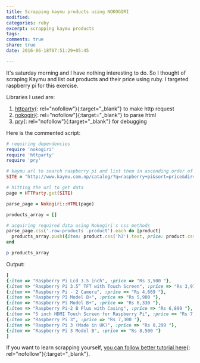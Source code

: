 ```yaml
---
title: Scrapping kaymu products using NOKOGIRI
modified:
categories: ruby
excerpt: scrapping kaymu products
tags:
comments: true
share: true
date: 2016-06-18T07:51:29+05:45

---
```


It's saturday morning and I have nothing interesting to do. So I thought of scraping Kaymu and list out products and their price using ruby. I targeted raspberry pi for this exercise.

Libraries I used are:

1. [httparty][httparty]{: rel="nofollow"}{:target="_blank"} to make http request
2. [nokogiri][nokogiri]{: rel="nofollow"}{:target="_blank"} to parse html
3. [pry][pry]{: rel="nofollow"}{:target="_blank"} for debugging

Here is the commented script:

```ruby
# requiring dependencies
require 'nokogiri' 
require 'httparty' 
require 'pry'

# kaymu url to search raspberry pi and list them in ascending order of price
SITE = "http://www.kaymu.com.np/catalog/?q=raspberry+pi&sort=price&dir=asc"

# hitting the url to get data
page = HTTParty.get(SITE)

parse_page = Nokogiri::HTML(page)

products_array = []

# acquiring required data using Nokogiri's css methods
parse_page.css('.row-products .product').each do |product|
  products_array.push({item: product.css('h3').text, price: product.css('.price').text})
end

p products_array
```

Output:

```ruby
[
{:item => "Raspberry Pi Lcd 3.5 inch", :price => "Rs 3,500 "}, 
{:item => "Raspberry Pi 3.5” TFT with Touch Screen", :price => "Rs 3,970 "},
{:item => "Raspberry Pi - 2 Camera", :price => "Rs 4,669 "}, 
{:item => "Raspberry PI Model B+", :price => "Rs 5,900 "}, 
{:item => "Raspberry Pi Model B+", :price => "Rs 6,330 "}, 
{:item => "Raspberry Pi-2 B Plus with Casing", :price => "Rs 6,899 "}, 
{:item => "5 inch HDMI Touch Screen for Raspberry Pi", :price => "Rs 7,200 "}, 
{:item => "Raspberry Pi 3", :price => "Rs 7,300 "}, 
{:item => "Raspberry Pi 3 (Made in UK)", :price => "Rs 8,299 "}, 
{:item => "Raspberry Pi 3 Model B", :price => "Rs 8,500 "}
]
```

If you want to learn scrapping yourself, [you can follow better tutorial here][tutorial]{: rel="nofollow"}{:target="_blank"}.

[nokogiri]: https://github.com/sparklemotion/nokogiri
[pry]: https://github.com/pry/pry
[httparty]: https://github.com/jnunemaker/httparty
[tutorial]: https://www.distilled.net/resources/web-scraping-with-ruby-and-nokogiri-for-beginners/